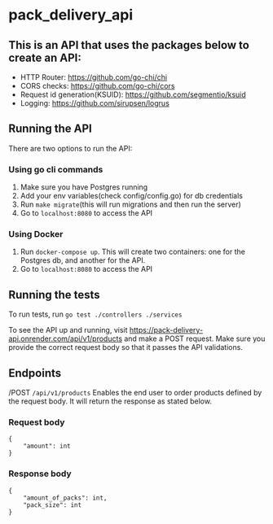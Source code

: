 # pack_delivery_api
## This is an API that uses the packages below to create an API:
-	HTTP Router: https://github.com/go-chi/chi
-	CORS checks: https://github.com/go-chi/cors
-	Request id generation(KSUID): https://github.com/segmentio/ksuid
-	Logging: https://github.com/sirupsen/logrus

## Running the API
There are two options to run the API:
### Using go cli commands
1. Make sure you have Postgres running
2. Add your env variables(check config/config.go) for db credentials
3. Run `make migrate`(this will run migrations and then run the server)
4. Go to `localhost:8080` to access the API
### Using Docker
1. Run `docker-compose up`. This will create two containers: one for the Postgres db, and another for the API.
2. Go to `localhost:8080` to access the API

## Running the tests
To run tests, run `go test ./controllers ./services`

To see the API up and running, visit https://pack-delivery-api.onrender.com/api/v1/products and make a POST request. Make sure you provide the correct request body so that it passes the API validations.


## Endpoints
/POST `/api/v1/products`
Enables the end user to order products defined by the request body. It will return the response as stated below.

### Request body
```
{
	"amount": int
}
```
### Response body
```
{
	"amount_of_packs": int,
	"pack_size": int
}
```
